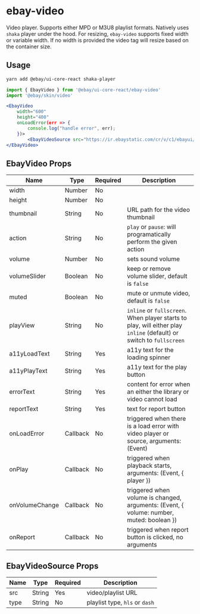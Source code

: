 # ebay-video
Video player. Supports either MPD or M3U8 playlist formats.
Natively uses `shaka` player under the hood. For resizing, `ebay-video` supports fixed width or variable width. If no width is provided the video tag will resize based on the container size.

## Usage
```bash
yarn add @ebay/ui-core-react shaka-player
```
```jsx
import { EbayVideo } from '@ebay/ui-core-react/ebay-video'
import '@ebay/skin/video'

<EbayVideo
    width="600"
    height="400"
    onLoadError(err => {
        console.log("handle error", err);
    })>
        <EbayVideoSource src="https://ir.ebaystatic.com/cr/v/c1/ebayui/video/v1/playlist.mpd" />
</EbayVideo>
```

## EbayVideo Props

| Name         | Type     | Required | Description                                                                                                     |
|--------------|----------|----------|-----------------------------------------------------------------------------------------------------------------|
| width        | Number   | No       |                                                                                                                 |
| height       | Number   | No       |                                                                                                                 |
| thumbnail    | String   | No       | URL path for the video thumbnail                                                                                |
| action       | String   | No       | `play` or `pause`: will programatically perform the given action                                                |
| volume       | Number   | No       | sets sound volume                                                                                               |
| volumeSlider | Boolean  | No       | keep or remove volume slider, default is `false`                                                                |
| muted        | Boolean  | No       | mute or unmute video, default is `false`                                                                        |
| playView     | String   | No       | `inline` or `fullscreen`. When player starts to play, will either play `inline` (default) or switch to `fullscreen` |
| a11yLoadText | String   | Yes      | a11y text for the loading spinner                                                                               |
| a11yPlayText | String   | Yes      | a11y text for the play button                                                                                   |
| errorText    | String   | Yes      | content for error when an either the library or video cannot load                                               |
| reportText   | String   | Yes      | text for report button                                                                                          |
| onLoadError   | Callback | No       | triggered when there is a load error with video player or source, arguments: (Event)                            |
| onPlay   | Callback | No       | triggered when playback starts, arguments: (Event, { player })                                                  |
| onVolumeChange   | Callback | No       | triggered when volume is changed, arguments: (Event, { volume: number, muted: boolean })                        |
| onReport   | Callback | No       | triggered when report button is clicked, no arguments                                                           |


## EbayVideoSource Props

| Name | Type   | Required | Description                                                                                                     |
|------|--------|----------|-----------------------------------------------------------------------------------------------------------------|
| src  | String | Yes      | video/playlist URL
| type | String | No       | playlist type, `hls` or `dash`
